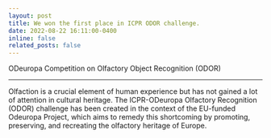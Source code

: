 ```yaml
---
layout: post
title: We won the first place in ICPR ODOR challenge.
date: 2022-08-22 16:11:00-0400
inline: false
related_posts: false
---
```


ODeuropa Competition on Olfactory Object Recognition (ODOR)
***


Olfaction is a crucial element of human experience but has not gained a lot of attention in cultural heritage. The ICPR-ODeuropa Olfactory Recognition (ODOR) challenge has been created in the context of the EU-funded Odeuropa Project, which aims to remedy this shortcoming by promoting, preserving, and recreating the olfactory heritage of Europe.
